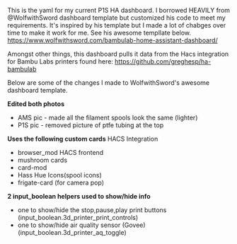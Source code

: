 This is the yaml for my current P1S HA dashboard.
I borrowed HEAVILY from @WolfwithSword dashboard template but customized his code to meet my requirements. 
It's inspired by his template but I made a lot of chabges over time to make it work for me. See his awesome templlate below.
https://www.wolfwithsword.com/bambulab-home-assistant-dashboard/

Amongst other things, this dashboard pulls it data from the Hacs integration for Bambu Labs printers found here:
https://github.com/greghesp/ha-bambulab


Below are some of the changes I made to WolfwithSword's awesome dashboard template.

**Edited both photos**
- AMS pic - made all the filament spools look the same (lighter)
- P1S pic - removed picture of ptfe tubing at the top

**Uses the following custom cards**
HACS Integration
- browser_mod
HACS frontend
- mushroom cards
-	card-mod
-	Hass Hue Icons(spool icons)
-	frigate-card (for camera pop)

**2 input_boolean helpers used to show/hide info**
-	one to show/hide the stop,pause,play print buttons (input_boolean.3d_printer_print_controls)
-	one to show/hide air quality sensor (Govee) (input_boolean.3d_printer_aq_toggle)
